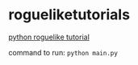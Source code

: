 # rogueliketutorials
[python roguelike tutorial](https://www.rogueliketutorials.com/tutorials/tcod/v2/)

command to run: `python main.py`

